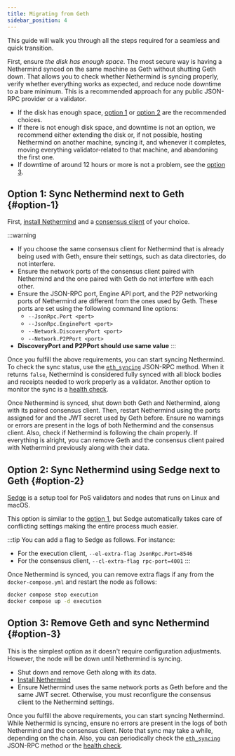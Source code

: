 ```yaml
---
title: Migrating from Geth
sidebar_position: 4
---
```


This guide will walk you through all the steps required for a seamless and quick transition.

First, ensure _the disk has enough space_. The most secure way is having a Nethermind synced on the same machine as Geth without shutting Geth down. That allows you to check whether Nethermind is syncing properly, verify whether everything works as expected, and reduce node downtime to a bare minimum. This is a recommended approach for any public JSON-RPC provider or a validator.

- If the disk has enough space, [option 1](#option-1) or [option 2](#option-2) are the recommended choices.
- If there is not enough disk space, and downtime is not an option, we recommend either extending the disk or, if not possible, hosting Nethermind on another machine, syncing it, and whenever it completes, moving everything validator-related to that machine, and abandoning the first one.
- If downtime of around 12 hours or more is not a problem, see the [option 3](#option-3).

## Option 1: Sync Nethermind next to Geth {#option-1}

First, [install Nethermind](./installing-nethermind.md) and a [consensus client](./consensus-clients.md) of your choice. 

:::warning
- If you choose the same consensus client for Nethermind that is already being used with Geth, ensure their settings, such as data directories, do not interfere.
- Ensure the network ports of the consensus client paired with Nethermind and the one paired with Geth do not interfere with each other.
- Ensure the JSON-RPC port, Engine API port, and the P2P networking ports of Nethermind are different from the ones used by Geth. These ports are set using the following command line options:
  - `--JsonRpc.Port <port>`
  - `--JsonRpc.EnginePort <port>`
  - `--Network.DiscoveryPort <port>`
  - `--Network.P2PPort <port>`
- **DiscoveryPort and P2PPort should use same value**
:::

Once you fulfill the above requirements, you can start syncing Nethermind. To check the sync status, use the [`eth_syncing`](../interacting/json-rpc-ns/eth.md#eth_syncing) JSON-RPC method. When it returns `false`, Nethermind is considered fully synced with all block bodies and receipts needed to work properly as a validator. Another option to monitor the sync is a [health check](../monitoring/health-check.md).

Once Nethermind is synced, shut down both Geth and Nethermind, along with its paired consensus client. Then, restart Nethermind using the ports assigned for and the JWT secret used by Geth before. Ensure no warnings or errors are present in the logs of both Nethermind and the consensus client. Also, check if Nethermind is following the chain properly. If everything is alright, you can remove Geth and the consensus client paired with Nethermind previously along with their data.

## Option 2: Sync Nethermind using Sedge next to Geth {#option-2}

[Sedge](https://docs.sedge.nethermind.io) is a setup tool for PoS validators and nodes that runs on Linux and macOS.

This option is similar to the [option 1](#option-1), but Sedge automatically takes care of conflicting settings making the entire process much easier.

:::tip
You can add a flag to Sedge as follows. For instance:

- For the execution client, `--el-extra-flag JsonRpc.Port=8546`
- For the consensus client, `--cl-extra-flag rpc-port=4001`
:::

Once Nethermind is synced, you can remove extra flags if any from the `docker-compose.yml` and restart the node as follows:

```bash
docker compose stop execution
docker compose up -d execution
```

## Option 3: Remove Geth and sync Nethermind {#option-3}

This is the simplest option as it doesn't require configuration adjustments. However, the node will be down until Nethermind is syncing.

- Shut down and remove Geth along with its data.
- [Install Nethermind](./installing-nethermind.md)
- Ensure Nethermind uses the same network ports as Geth before and the same JWT secret. Otherwise, you must reconfigure the consensus client to the Nethermind settings.

Once you fulfill the above requirements, you can start syncing Nethermind. While Nethermid is syncing, ensure no errors are present in the logs of both Nethermind and the consensus client. Note that sync may take a while, depending on the chain. Also, you can periodically check the [`eth_syncing`](../interacting/json-rpc-ns/eth.md#eth_syncing) JSON-RPC method or the [health check](../monitoring/health-check.md).
